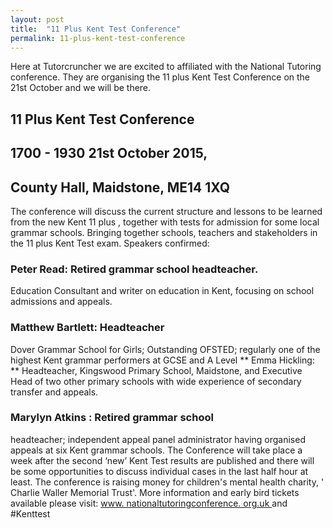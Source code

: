 ```yaml
---
layout: post
title:  "11 Plus Kent Test Conference"
permalink: 11-plus-kent-test-conference
---
```

Here at Tutorcruncher we are excited to affiliated with the National
Tutoring conference. They are organising the 11 plus Kent Test Conference on
the 21st October and we will be there.

## 11  Plus  Kent Test  Conference  

## 1700 - 1930 21st October 2015, 

## County Hall, Maidstone, ME14 1XQ 

The  conference  will discuss the current structure and lessons to be learned
from the new Kent  11  plus  , together with tests for admission for some
local grammar schools. Bringing together schools, teachers and stakeholders in
the  11  plus  Kent Test exam. Speakers confirmed: 

### Peter Read: Retired grammar school headteacher. 

Education Consultant and writer on education in
Kent, focusing on school admissions and appeals. 

### Matthew Bartlett: Headteacher 

Dover Grammar School for Girls; Outstanding OFSTED;
regularly one of the highest Kent grammar performers at GCSE and A Level **
Emma Hickling: ** Headteacher, Kingswood Primary School, Maidstone, and
Executive Head of two other primary schools with wide experience of secondary
transfer and appeals. 

### Marylyn Atkins : Retired grammar school
headteacher; independent appeal panel administrator having organised appeals
at six Kent grammar schools. The  Conference  will take place a week after the
second ‘new’ Kent Test results are published and there will be some
opportunities to discuss individual cases in the last half hour at least. The
conference  is raising money for children's mental health charity, ' Charlie
Waller Memorial Trust'. More information and early bird tickets available
please visit: [ www.  nationaltutoringconference.  org.uk
](http://www.nationaltutoringconference.org.uk/) and #Kenttest
